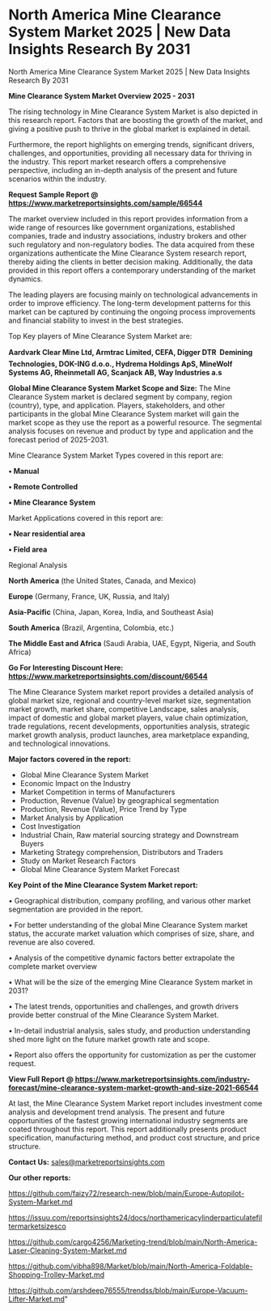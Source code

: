 # North America Mine Clearance System Market 2025 | New Data Insights Research By 2031
North America Mine Clearance System Market 2025 | New Data Insights Research By 2031

<Strong> Mine Clearance System Market Overview 2025 - 2031</strong>

The rising technology in Mine Clearance System Market is also depicted in this research report. Factors that are boosting the growth of the market, and giving a positive push to thrive in the global market is explained in detail.

Furthermore, the report highlights on emerging trends, significant drivers, challenges, and opportunities, providing all necessary data for thriving in the industry. This report market research offers a comprehensive perspective, including an in-depth analysis of the present and future scenarios within the industry.

<strong>Request Sample Report @ <a href=https://www.marketreportsinsights.com/sample/66544>https://www.marketreportsinsights.com/sample/66544</a></strong>

The market overview included in this report provides information from a wide range of resources like government organizations, established companies, trade and industry associations, industry brokers and other such regulatory and non-regulatory bodies. The data acquired from these organizations authenticate the Mine Clearance System research report, thereby aiding the clients in better decision making. Additionally, the data provided in this report offers a contemporary understanding of the market dynamics.

The leading players are focusing mainly on technological advancements in order to improve efficiency. The long-term development patterns for this market can be captured by continuing the ongoing process improvements and financial stability to invest in the best strategies.

Top Key players of Mine Clearance System Market are:

<strong>Aardvark Clear Mine Ltd, Armtrac Limited, CEFA, Digger DTR  Demining Technologies, DOK-ING d.o.o., Hydrema Holdings ApS, MineWolf Systems AG, Rheinmetall AG, Scanjack AB, Way Industries a.s</strong>

<strong><b>Global Mine Clearance System Market Scope and Size:</b></strong>
The Mine Clearance System market is declared segment by company, region (country), type, and application. Players, stakeholders, and other participants in the global Mine Clearance System market will gain the market scope as they use the report as a powerful resource. The segmental analysis focuses on revenue and product by type and application and the forecast period of 2025-2031.

Mine Clearance System Market Types covered in this report are:

<strong>• Manual

• Remote Controlled

• Mine Clearance System</strong>

Market Applications covered in this report are:

<strong>• Near residential area

• Field area</strong> 

Regional Analysis

<strong>North America</strong> (the United States, Canada, and Mexico)

<strong>Europe</strong> (Germany, France, UK, Russia, and Italy)

<strong>Asia-Pacific</strong> (China, Japan, Korea, India, and Southeast Asia)

<strong>South America</strong> (Brazil, Argentina, Colombia, etc.)

<strong>The Middle East and Africa</strong> (Saudi Arabia, UAE, Egypt, Nigeria, and South Africa)

<strong>Go For Interesting Discount Here: <a href=https://www.marketreportsinsights.com/discount/66544>https://www.marketreportsinsights.com/discount/66544</a></strong>

The Mine Clearance System market report provides a detailed analysis of global market size, regional and country-level market size, segmentation market growth, market share, competitive Landscape, sales analysis, impact of domestic and global market players, value chain optimization, trade regulations, recent developments, opportunities analysis, strategic market growth analysis, product launches, area marketplace expanding, and technological innovations.

<strong><b>Major factors covered in the report:</b></strong>
<ul>
  <li>Global Mine Clearance System Market </li>
  <li>Economic Impact on the Industry</li>
  <li>Market Competition in terms of Manufacturers</li>
  <li>Production, Revenue (Value) by geographical segmentation</li>
  <li>Production, Revenue (Value), Price Trend by Type</li>
  <li>Market Analysis by Application</li>
  <li>Cost Investigation</li>
  <li>Industrial Chain, Raw material sourcing strategy and Downstream Buyers</li>
  <li>Marketing Strategy comprehension, Distributors and Traders</li>
  <li>Study on Market Research Factors</li>
  <li>Global Mine Clearance System Market Forecast</li>
</ul>

<strong><b>Key Point of the Mine Clearance System Market report:</b></strong>

• Geographical distribution, company profiling, and various other market segmentation are provided in the report.

• For better understanding of the global Mine Clearance System market status, the accurate market valuation which comprises of size, share, and revenue are also covered.

• Analysis of the competitive dynamic factors better extrapolate the complete market overview

• What will be the size of the emerging Mine Clearance System market in 2031?

• The latest trends, opportunities and challenges, and growth drivers provide better construal of the Mine Clearance System Market.

• In-detail industrial analysis, sales study, and production understanding shed more light on the future market growth rate and scope.

• Report also offers the opportunity for customization as per the customer request.

<strong><b>View Full Report @ <a href=https://www.marketreportsinsights.com/industry-forecast/mine-clearance-system-market-growth-and-size-2021-66544>https://www.marketreportsinsights.com/industry-forecast/mine-clearance-system-market-growth-and-size-2021-66544</a></b></strong>


At last, the Mine Clearance System Market report includes investment come analysis and development trend analysis. The present and future opportunities of the fastest growing international industry segments are coated throughout this report. This report additionally presents product specification, manufacturing method, and product cost structure, and price structure.

<strong>Contact Us:</strong>
sales@marketreportsinsights.com

<strong>Our other reports:</strong>

<a href=https://github.com/faizy72/research-new/blob/main/Europe-Autopilot-System-Market.md>https://github.com/faizy72/research-new/blob/main/Europe-Autopilot-System-Market.md</a>

<a href=https://issuu.com/reportsinsights24/docs/northamericacylinderparticulatefiltermarketsizesco>https://issuu.com/reportsinsights24/docs/northamericacylinderparticulatefiltermarketsizesco</a>

<a href=https://github.com/cargo4256/Marketing-trend/blob/main/North-America-Laser-Cleaning-System-Market.md>https://github.com/cargo4256/Marketing-trend/blob/main/North-America-Laser-Cleaning-System-Market.md</a>

<a href=https://github.com/vibha898/Market/blob/main/North-America-Foldable-Shopping-Trolley-Market.md>https://github.com/vibha898/Market/blob/main/North-America-Foldable-Shopping-Trolley-Market.md</a>

<a href=https://github.com/arshdeep76555/trendss/blob/main/Europe-Vacuum-Lifter-Market.md>https://github.com/arshdeep76555/trendss/blob/main/Europe-Vacuum-Lifter-Market.md</a>"
